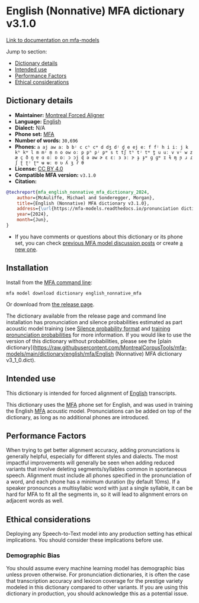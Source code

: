 # English (Nonnative) MFA dictionary v3.1.0

[Link to documentation on mfa-models](https://mfa-models.readthedocs.io/en/main/dictionary/english_nonnative_mfa.html)

Jump to section:

- [Dictionary details](#dictionary-details)
- [Intended use](#intended-use)
- [Performance Factors](#performance-factors)
- [Ethical considerations](#ethical-considerations)

## Dictionary details

- **Maintainer:** [Montreal Forced Aligner](https://montreal-forced-aligner.readthedocs.io/)
- **Language:** [English](https://en.wikipedia.org/wiki/English_language)
- **Dialect:** N/A
- **Phone set:** [MFA](https://mfa-models.readthedocs.io/en/refactor/mfa_phone_set.html#english)
- **Number of words:** `30,696`
- **Phones:** `a aj aw aː b bʲ c cʰ cʷ d dʒ dʲ d̪ e ej eː f fʲ h i iː j k kʰ kʷ l m mʲ m̩ n o ow oː p pʰ pʲ pʷ s t tʃ tʰ tʲ tʷ t̪ u uː v vʲ w z æ ç ð ŋ ɐ ɑ ɑː ɒ ɒː ɔ ɔj ɖ ə əw ɚ ɛ ɛː ɜ ɜː ɝ ɟ ɟʷ ɡ ɡʷ ɪ ɫ ɱ ɲ ɹ ɾ ʃ ʈ ʈʲ ʈʷ ʉ ʉː ʊ ʋ ʎ ʒ ʔ θ`
- **License:** [CC BY 4.0](https://github.com/MontrealCorpusTools/mfa-models/tree/main/dictionary/english/nonnative_mfa/v3.1.0/LICENSE)
- **Compatible MFA version:** `v3.1.0`
- **Citation:**

```bibtex
@techreport{mfa_english_nonnative_mfa_dictionary_2024,
	author={McAuliffe, Michael and Sonderegger, Morgan},
	title={English (Nonnative) MFA dictionary v3.1.0},
	address={\url{https://mfa-models.readthedocs.io/pronunciation dictionary/English/English (Nonnative) MFA dictionary v3_1_0.html}},
	year={2024},
	month={Jun},
}
```

- If you have comments or questions about this dictionary or its phone set, you can check [previous MFA model discussion posts](https://github.com/MontrealCorpusTools/mfa-models/discussions?discussions_q=English+Nonnative+MFA+dictionary+v3.1.0) or create [a new one](https://github.com/MontrealCorpusTools/mfa-models/discussions/new).

## Installation

Install from the [MFA command line](https://montreal-forced-aligner.readthedocs.io/en/latest/user_guide/models/index.html):

```
mfa model download dictionary english_nonnative_mfa
```

Or download from [the release page](https://github.com/MontrealCorpusTools/mfa-models/releases/tag/dictionary-english_nonnative_mfa-v3.1.0).

The dictionary available from the release page and command line installation has pronunciation and silence probabilities estimated as part acoustic model training (see [Silence probability format](https://montreal-forced-aligner.readthedocs.io/en/latest/user_guide/dictionary.html#silence-probabilities) and [training pronunciation probabilities](https://montreal-forced-aligner.readthedocs.io/en/latest/user_guide/workflows/training_dictionary.html) for more information.  If you would like to use the version of this dictionary without probabilities, please see the [plain dictionary](https://raw.githubusercontent.com/MontrealCorpusTools/mfa-models/main/dictionary/english/mfa/English (Nonnative) MFA dictionary v3_1_0.dict).

## Intended use

This dictionary is intended for forced alignment of [English](https://en.wikipedia.org/wiki/English_language) transcripts.

This dictionary uses the [MFA](https://mfa-models.readthedocs.io/en/refactor/mfa_phone_set.html#english) phone set for English, and was used in training the English [MFA](https://mfa-models.readthedocs.io/en/refactor/mfa_phone_set.html#english) acoustic model. Pronunciations can be added on top of the dictionary, as long as no additional phones are introduced.

## Performance Factors

When trying to get better alignment accuracy, adding pronunciations is generally helpful, especially for different styles and dialects. The most impactful improvements will generally be seen when adding reduced variants that involve deleting segments/syllables common in spontaneous speech.  Alignment must include all phones specified in the pronunciation of a word, and each phone has a minimum duration (by default 10ms). If a speaker pronounces a multisyllabic word with just a single syllable, it can be hard for MFA to fit all the segments in, so it will lead to alignment errors on adjacent words as well.

## Ethical considerations

Deploying any Speech-to-Text model into any production setting has ethical implications. You should consider these implications before use.

### Demographic Bias

You should assume every machine learning model has demographic bias unless proven otherwise. For pronunciation dictionaries, it is often the case that transcription accuracy and lexicon coverage for the prestige variety modeled in this dictionary compared to other variants. If you are using this dictionary in production, you should acknowledge this as a potential issue.
